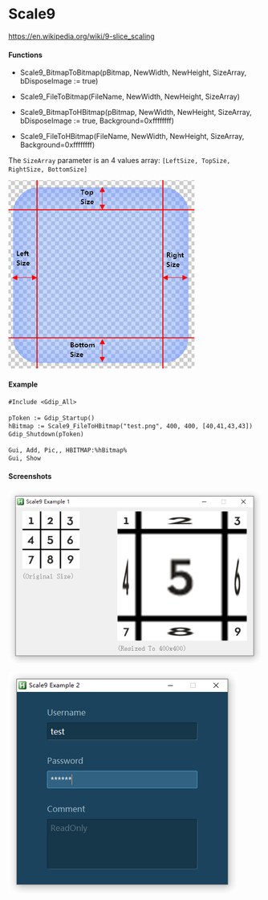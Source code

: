# Scale9

https://en.wikipedia.org/wiki/9-slice_scaling

#### Functions
- Scale9_BitmapToBitmap(pBitmap, NewWidth, NewHeight, SizeArray, bDisposeImage := true)
- Scale9_FileToBitmap(FileName, NewWidth, NewHeight, SizeArray)

- Scale9_BitmapToHBitmap(pBitmap, NewWidth, NewHeight, SizeArray, bDisposeImage := true, Background=0xffffffff)
- Scale9_FileToHBitmap(FileName, NewWidth, NewHeight, SizeArray, Background=0xffffffff)

The `SizeArray` parameter is an 4 values array: `[LeftSize, TopSize, RightSize, BottomSize]`

![SizeArray.png](https://raw.githubusercontent.com/tmplinshi/Scale9/master/screenshot/Size.png)

#### Example
```AutoHotkey
#Include <Gdip_All>

pToken := Gdip_Startup()
hBitmap := Scale9_FileToHBitmap("test.png", 400, 400, [40,41,43,43])
Gdip_Shutdown(pToken)

Gui, Add, Pic,, HBITMAP:%hBitmap%
Gui, Show
```

#### Screenshots

![Scale9 Example 1.png](https://raw.githubusercontent.com/tmplinshi/Scale9/master/screenshot/Scale9%20Example%201.png)

![Scale9 Example 2.png](https://raw.githubusercontent.com/tmplinshi/Scale9/master/screenshot/Scale9%20Example%202.png)
